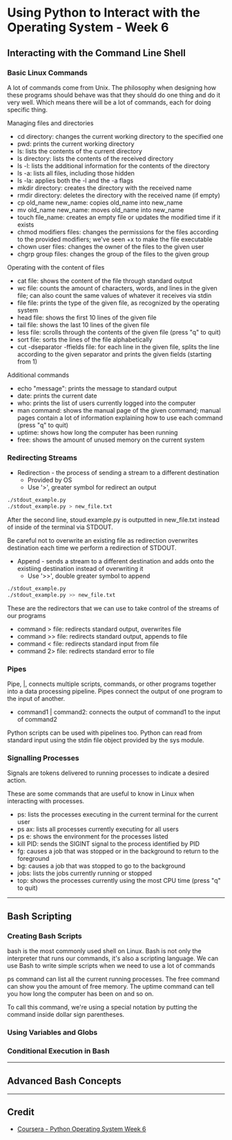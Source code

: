 # Using Python to Interact with the Operating System - Week 6

## Interacting with the Command Line Shell

### Basic Linux Commands
A lot of commands come from Unix. The philosophy when designing how these programs should behave was that they should do one thing and do it very well. Which means there will be a lot of commands, each for doing specific thing.

Managing files and directories

* cd directory: changes the current working directory to the specified one
* pwd: prints the current working directory
* ls: lists the contents of the current directory
* ls directory: lists the contents of the received directory
* ls -l: lists the additional information for the contents of the directory
* ls -a: lists all files, including those hidden
* ls -la: applies both the -l and the -a flags
* mkdir directory: creates the directory with the received name
* rmdir directory: deletes the directory with the received name (if empty)
* cp old_name new_name: copies old_name into new_name
* mv old_name new_name: moves old_name into new_name
* touch file_name: creates an empty file or updates the modified time if it exists
* chmod modifiers files: changes the permissions for the files according to the provided modifiers; we've seen +x to make the file executable
* chown user files: changes the owner of the files to the given user
* chgrp group files: changes the group of the files to the given group

Operating with the content of files

* cat file: shows the content of the file through standard output
* wc file: counts the amount of characters, words, and lines in the given file; can also count the same values of whatever it receives via stdin
* file file: prints the type of the given file, as recognized by the operating system
* head file: shows the first 10 lines of the given file
* tail file: shows the last 10 lines of the given file
* less file: scrolls through the contents of the given file (press "q" to quit)
* sort file: sorts the lines of the file alphabetically
* cut -dseparator -ffields file: for each line in the given file, splits the line according to the given separator and prints the given fields (starting from 1)

Additional commands

* echo "message": prints the message to standard output
* date: prints the current date
* who: prints the list of users currently logged into the computer
* man command: shows the manual page of the given command; manual pages contain a lot of information explaining how to use each command (press "q" to quit)
* uptime: shows how long the computer has been running
* free: shows the amount of unused memory on the current system

### Redirecting Streams
* Redirection - the process of sending a stream to a different destination
    * Provided by OS
    * Use '>', greater symbol for redirect an output

```Bash
./stdout_example.py
./stdout_example.py > new_file.txt
```

After the second line, stoud.example.py is outputted in new_file.txt instead of inside of the terminal via STDOUT.

Be careful not to overwrite an existing file as redirection overwrites destination each time we perform a redirection of STDOUT.

* Append - sends a stream to a different destination and adds onto the existiing destination instead of overwriting it
    * Use '>>', double greater symbol to append

```Bash
./stdout_example.py
./stdout_example.py >> new_file.txt
```

These are the redirectors that we can use to take control of the streams of our programs

* command > file: redirects standard output, overwrites file
* command >> file: redirects standard output, appends to file
* command < file: redirects standard input from file
* command 2> file: redirects standard error to file

### Pipes
Pipe, |, connects multiple scripts, commands, or other programs together into a data processing pipeline. Pipes connect the output of one program to the input of another.
* command1 | command2: connects the output of command1 to the input of command2

Python scripts can be used with pipelines too. Python can read from standard input using the stdin file object provided by the sys module.

### Signalling Processes
Signals are tokens delivered to running processes to indicate a desired action.

These are some commands that are useful to know in Linux when interacting with processes.

* ps: lists the processes executing in the current terminal for the current user
* ps ax: lists all processes currently executing for all users
* ps e: shows the environment for the processes listed
* kill PID: sends the SIGINT signal to the process identified by PID
* fg: causes a job that was stopped or in the background to return to the foreground
* bg: causes a job that was stopped to go to the background
* jobs: lists the jobs currently running or stopped
* top: shows the processes currently using the most CPU time (press "q" to quit)

---

## Bash Scripting

### Creating Bash Scripts
bash is the most commonly used shell on Linux. Bash is not only the interpreter that runs our commands, it's also a scripting language. We can use Bash to write simple scripts when we need to use a lot of commands

ps command can list all the current running processes. The free command can show you the amount of free memory. The uptime command can tell you how long the computer has been on and so on. 

To call this command, we're using a special notation by putting the command inside dollar sign parentheses.


### Using Variables and Globs

### Conditional Execution in Bash

---

## Advanced Bash Concepts

---

## Credit
* [Coursera - Python Operating System Week 6](https://www.coursera.org/learn/python-operating-system/home/week/6)